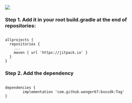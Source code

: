 [![](https://jitpack.io/v/wenger67/bussdk.svg)](https://jitpack.io/#wenger67/bussdk)

### Step 1. Add it in your root build.gradle at the end of repositories:

<pre><code>
allprojects {
  repositories {
    ...
    maven { url 'https://jitpack.io' }
  }
}
</pre></code>

### Step 2. Add the dependency

<pre><code>
dependencies {
        implementation 'com.github.wenger67:bussdk:Tag'
}
</pre></code>
